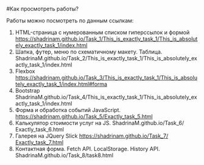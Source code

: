 #Как просмотреть работы?

Работы можно посмотреть по данным ссылкам:
1) HTML-страница с нумерованным списком гиперссылок и формой
https://shadrinam.github.io/Task_1/This_is_exactly_task_1/This_is_absolutely_exactly_task_1/index.html
2) Шапка, футер, меню по схематичному макету. Таблица.
ShadrinaM.github.io/Task_2/This_is_exactly_task_1/This_is_absolutely_exactly_task_1/index.html
3) Flexbox
https://shadrinam.github.io/Task_3/This_is_exactly_task_1/This_is_absolutely_exactly_task_1/index.html#forma
4) Bootstrap 
ShadrinaM.github.io/Task_4/This_is_exactly_task_1/This_is_absolutely_exactly_task_1/index.html
5) Форма и обработка событий JavaScript.
https://shadrinam.github.io/Task_5/Еxactly_task_5.html
6) Калькулятор стоимости услуг на JS.
ShadrinaM.github.io/Task_6/Еxactly_task_6.html
7) Галерея на JQuery Slick
https://shadrinam.github.io/Task_7/Еxactly_task_7.html
8) Контактная форма. Fetch API. LocalStorage. History API.
ShadrinaM.github.io/Task_8/task8.html

